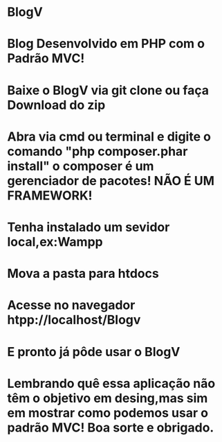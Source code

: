 # BlogV

# Blog Desenvolvido em PHP com o Padrão MVC!

# Baixe o BlogV via git clone ou faça Download do zip

# Abra via cmd ou terminal e digite o comando "php composer.phar install" o composer é um gerenciador de pacotes! NÃO É UM FRAMEWORK!

# Tenha instalado um sevidor local,ex:Wampp

# Mova a pasta para htdocs

# Acesse no navegador htpp://localhost/Blogv

# E pronto já pôde usar o BlogV

# Lembrando quê essa aplicação não têm o objetivo em desing,mas sim em mostrar como podemos usar o padrão MVC! Boa sorte e obrigado.
